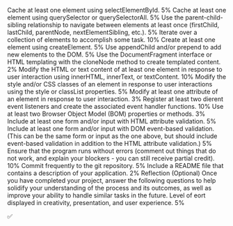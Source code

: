 Cache at least one element using selectElementById. 5%
Cache at least one element using querySelector or querySelectorAll. 5%
Use the parent-child-sibling relationship to navigate between elements at least once (firstChild, lastChild, parentNode, nextElementSibling, etc.). 5%
Iterate over a collection of elements to accomplish some task. 10%
Create at least one element using createElement. 5%
Use appendChild and/or prepend to add new elements to the DOM. 5%
Use the DocumentFragment interface or HTML templating with the cloneNode method to create templated content.  2%
Modify the HTML or text content of at least one element in response to user interaction using innerHTML, innerText, or textContent. 10%
Modify the style and/or CSS classes of an element in response to user interactions using the style or classList properties. 5%
Modify at least one attribute of an element in response to user interaction. 3%
Register at least two dierent event listeners and create the associated event handler functions. 10%
Use at least two Browser Object Model (BOM) properties or methods. 3%
Include at least one form and/or input with HTML attribute validation. 5%
Include at least one form and/or input with DOM event-based validation. (This can be the same form or input as the one above, but should include event-based validation in addition to the HTML attribute validation.)
5%
Ensure that the program runs without errors (comment out things that do not work, and explain your blockers - you can still receive partial credit). 10%
Commit frequently to the git repository. 5%
Include a README file that contains a description of your application. 2%
Reflection (Optional)
Once you have completed your project, answer the following questions to help solidify your understanding of the process and its outcomes, as well as improve your ability to handle similar tasks in the future.
Level of eort displayed in creativity, presentation, and user experience. 5%


&#9989;